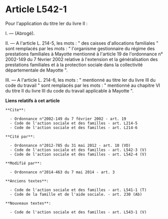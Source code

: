 # Article L542-1

Pour l'application du titre Ier du livre II : 

I. ― (Abrogé).

II. ― A l'article L. 214-5, les mots : " des caisses d'allocations familiales " sont remplacés par les mots : " l'organisme
gestionnaire du régime des prestations familiales à Mayotte mentionné à l'article 19 de l'ordonnance n° 2002-149 du 7 février
2002 relative à l'extension et la généralisation des prestations familiales et à la protection sociale dans la collectivité
départementale de Mayotte ". 

III. ― A l'article L. 214-6, les mots : " mentionné au titre Ier du livre III du code du travail " sont remplacés par les
mots : " mentionné au chapitre VI du titre II du livre III du code du travail applicable à Mayotte ".

**Liens relatifs à cet article**

	**Cite**:

	  - Ordonnance n°2002-149 du 7 février 2002 - art. 19
	  - Code de l'action sociale et des familles - art. L214-5
	  - Code de l'action sociale et des familles - art. L214-6

	**Cité par**:

	  - Ordonnance n°2012-785 du 31 mai 2012 - art. 10 (VD)
	  - Code de l'action sociale et des familles - art. L542-3 (V)
	  - Code de l'action sociale et des familles - art. L542-4 (V)

	**Modifié par**:

	  - Ordonnance n°2014-463 du 7 mai 2014 - art. 3

	**Anciens textes**:

	  - Code de l'action sociale et des familles - art. L541-1 (T)
	  - Code de la famille et de l'aide sociale. - art. 230 (Ab)

	**Nouveaux textes**:

	  - Code de l'action sociale et des familles - art. L543-1 (V)
